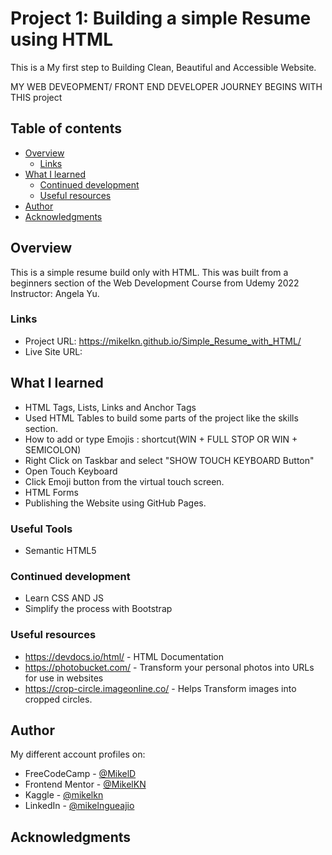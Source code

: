 # Project 1: Building a simple Resume using HTML

This is a My first step to Building Clean, Beautiful and Accessible Website. 

MY WEB DEVEOPMENT/ FRONT END DEVELOPER JOURNEY BEGINS WITH THIS project

## Table of contents

- [Overview](#overview)
  - [Links](#links)
- [What I learned](#what-i-learned)
  - [Continued development](#continued-development)
  - [Useful resources](#useful-resources)
- [Author](#author)
- [Acknowledgments](#acknowledgments)


## Overview
This is a simple resume build only with HTML. This was built from a beginners section of the Web Development Course from Udemy 2022 
Instructor: Angela Yu.

### Links

- Project URL: https://mikelkn.github.io/Simple_Resume_with_HTML/
- Live Site URL: 

## What I learned
- HTML Tags, Lists, Links and Anchor Tags 
- Used HTML Tables to build some parts of the project like the skills section.
-  How to add or type Emojis : shortcut(WIN + FULL STOP OR WIN + SEMICOLON)
  - Right Click on Taskbar and select "SHOW TOUCH KEYBOARD Button"
  - Open Touch Keyboard
  - Click Emoji button from the virtual touch screen.
- HTML Forms
- Publishing the Website using GitHub Pages.


### Useful Tools

- Semantic HTML5


### Continued development

- Learn CSS AND JS
- Simplify the process with Bootstrap


### Useful resources

- https://devdocs.io/html/ - HTML Documentation
- https://photobucket.com/ - Transform your personal photos into URLs for use in websites
- https://crop-circle.imageonline.co/ - Helps Transform images into cropped circles.

## Author
My different account profiles on:
- FreeCodeCamp - [@MikelD](https://www.freecodecamp.org/MikelD)
- Frontend Mentor - [@MikelKN](https://www.frontendmentor.io/profile/MikelKN)
- Kaggle - [@mikelkn](https://www.kaggle.com/mikelkn)
- LinkedIn - [@mikelngueajio](https://www.linkedin.com/in/mikelngueajio/)



## Acknowledgments

